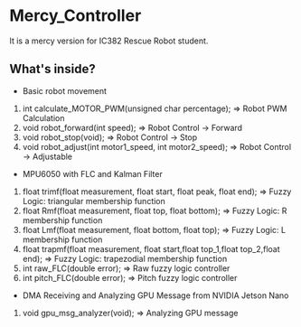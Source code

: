 # Mercy_Controller
It is a mercy version for IC382 Rescue Robot student.

## What's inside?
* Basic robot movement
1. int calculate_MOTOR_PWM(unsigned char percentage); => Robot PWM Calculation
2. void robot_forward(int speed); => Robot Control -> Forward
3. void robot_stop(void); => Robot Control -> Stop
4. void robot_adjust(int motor1_speed, int motor2_speed); => Robot Control -> Adjustable
* MPU6050 with FLC and Kalman Filter
1. float trimf(float measurement, float start, float peak, float end); => Fuzzy Logic: triangular membership function
2. float Rmf(float measurement, float top, float bottom); => Fuzzy Logic: R membership function
3. float Lmf(float measurement, float bottom, float top); => Fuzzy Logic: L membership function
4. float trapmf(float measurement, float start,float top_1,float top_2,float end); => Fuzzy Logic: trapezodial membership function
5. int raw_FLC(double error); => Raw fuzzy logic controller
6. int pitch_FLC(double error); => Pitch fuzzy logic controller
* DMA Receiving and Analyzing GPU Message from NVIDIA Jetson Nano
1. void gpu_msg_analyzer(void);  => Analyzing GPU message

